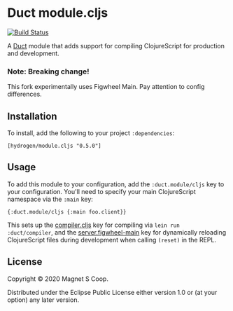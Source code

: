 # Duct module.cljs

[![Build Status](https://travis-ci.org/magnetcoop/module.cljs.svg?branch=master)](https://travis-ci.org/duct-framework/module.cljs)

A [Duct][] module that adds support for compiling ClojureScript for
production and development.

### Note: Breaking change!
This fork experimentally uses Figwheel Main. Pay attention to config differences.

[duct]: https://github.com/duct-framework/duct

## Installation

To install, add the following to your project `:dependencies`:

    [hydrogen/module.cljs "0.5.0"]

## Usage

To add this module to your configuration, add the `:duct.module/cljs`
key to your configuration. You'll need to specify your main
ClojureScript namespace via the `:main` key:

```edn
{:duct.module/cljs {:main foo.client}}
```

This sets up the [compiler.cljs][] key for compiling via `lein run
:duct/compiler`, and the [server.figwheel-main][] key for dynamically
reloading ClojureScript files during development when calling
`(reset)` in the REPL.

[compiler.cljs]:   https://github.com/duct-framework/compiler.cljs
[server.figwheel-main]: https://github.com/magnetcoop/server.figwheel-main

## License

Copyright © 2020 Magnet S Coop.

Distributed under the Eclipse Public License either version 1.0 or (at
your option) any later version.
